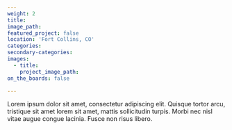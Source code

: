 ```yaml
---
weight: 2
title: 
image_path: 
featured_project: false
location: 'Fort Collins, CO'
categories:
secondary-categories:
images:
  - title:
    project_image_path: 
on_the_boards: false

---
```


Lorem ipsum dolor sit amet, consectetur adipiscing elit. Quisque tortor arcu, tristique sit amet lorem sit amet, mattis sollicitudin turpis. Morbi nec nisl vitae augue congue lacinia. Fusce non risus libero.
